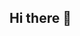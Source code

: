 ## Hi there 👋

<!--
**Bakumpe/Bakumpe** is a ✨ _special_ ✨ repository because its `README.md` (this file) appears on your GitHub profile.

Here are some ideas to get you started:

- 🔭 I’m currently working on Hospital Management System focusing on the administration-staff relationship, staff-client relationship and staff-staff relationship
- 🌱 I’m currently learning python 
- 👯 I’m looking to collaborate on diverse projects in automation around Hospital setting
- 🤔 I’m looking for help with stacking a project and launching it.
- 💬 Ask me about Life
- 📫 How to reach me: 
- 😄 Pronouns: HE
- ⚡ Fun fact: Was born on a Monday!!!!
-->
